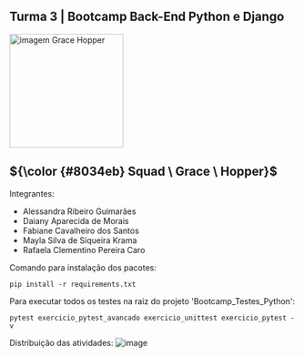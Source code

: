  ## Turma 3 | Bootcamp Back-End Python e Django
  <img src="https://www.timeforkids.com/wp-content/uploads/2020/08/Grace_003.jpg?w=926" alt="imagem Grace Hopper" width="200px"/>
  
## ${\color {#8034eb} Squad \ Grace \ Hopper}$  

Integrantes:
- Alessandra Ribeiro Guimarães
- Daiany Aparecida de Morais
- Fabiane Cavalheiro dos Santos
- Mayla Silva de Siqueira Krama
- Rafaela Clementino Pereira Caro

Comando para instalação dos pacotes:
```
pip install -r requirements.txt 

```
Para executar todos os testes na raiz do projeto 'Bootcamp_Testes_Python':
```
pytest exercicio_pytest_avancado exercicio_unittest exercicio_pytest -v
```
Distribuição das atividades:
![image](https://github.com/user-attachments/assets/92673492-2cad-4c22-99b7-8335e5631873)
